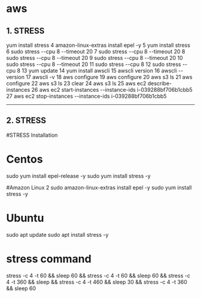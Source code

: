 # aws


## 1. STRESS
yum install stress
    4  amazon-linux-extras install epel -y
    5  yum install stress
    6  sudo stress --cpu  8 --timeout 20
    7  sudo stress --cpu  8 --timeout 20
    8  sudo stress --cpu  8 --timeout 20
    9  sudo stress --cpu  8 --timeout 20
   10  sudo stress --cpu  8 --timeout 20
   11  sudo stress --cpu  8
   12  sudo stress --cpu  8
   13  yum update
   14  yum install awscli
   15  awscli version
   16  awscli --version
   17  awscli -v
   18  aws configure
   19  aws configure
   20  aws s3 ls
   21  aws configure
   22  aws s3 ls
   23  clear
   24  aws s3 ls
   25  aws ec2 describe-instances
   26  aws ec2 start-instances --instance-ids i-039288bf706b1cbb5
   27  aws ec2 stop-instances --instance-ids i-039288bf706b1cbb5

---

## 2. STRESS

#STRESS Installation
# Centos
sudo yum install epel-release -y
sudo yum install stress -y

#Amazon Linux 2
sudo amazon-linux-extras install epel -y
sudo yum install stress -y

# Ubuntu
sudo apt update
sudo apt install stress -y

# stress command
stress -c 4 -t 60 && sleep 60 && stress -c 4 -t 60 && sleep 60 && stress -c 4 -t 360 && sleep  && stress -c 4 -t 460 && sleep 30 && stress -c 4 -t 360 && sleep 60

